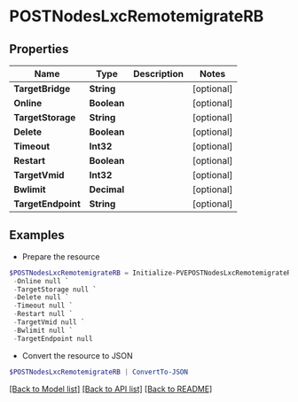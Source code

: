 # POSTNodesLxcRemotemigrateRB
## Properties

Name | Type | Description | Notes
------------ | ------------- | ------------- | -------------
**TargetBridge** | **String** |  | [optional] 
**Online** | **Boolean** |  | [optional] 
**TargetStorage** | **String** |  | [optional] 
**Delete** | **Boolean** |  | [optional] 
**Timeout** | **Int32** |  | [optional] 
**Restart** | **Boolean** |  | [optional] 
**TargetVmid** | **Int32** |  | [optional] 
**Bwlimit** | **Decimal** |  | [optional] 
**TargetEndpoint** | **String** |  | [optional] 

## Examples

- Prepare the resource
```powershell
$POSTNodesLxcRemotemigrateRB = Initialize-PVEPOSTNodesLxcRemotemigrateRB  -TargetBridge null `
 -Online null `
 -TargetStorage null `
 -Delete null `
 -Timeout null `
 -Restart null `
 -TargetVmid null `
 -Bwlimit null `
 -TargetEndpoint null
```

- Convert the resource to JSON
```powershell
$POSTNodesLxcRemotemigrateRB | ConvertTo-JSON
```

[[Back to Model list]](../README.md#documentation-for-models) [[Back to API list]](../README.md#documentation-for-api-endpoints) [[Back to README]](../README.md)

